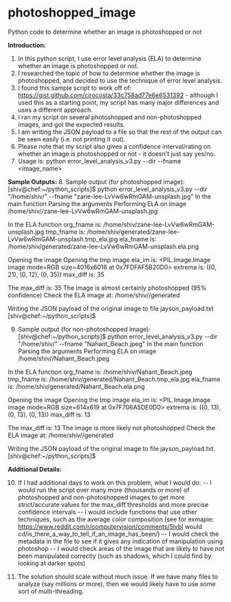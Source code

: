 # photoshopped_image
Python code to determine whether an image is photoshopped or not

**Introduction:**
1. In this python script, I use error level analysis (ELA) to determine whether an image is photoshopped or not. 
2. I researched the topic of how to determine whether the image is photoshopped, and decided to use the technique of error level analysis.
3. I found this sample script to work off of: https://gist.github.com/cirocosta/33c758ad77e6e6531392 - although I used this as a starting point, my script has many major differences and uses a different approach. 
4. I ran my script on several photoshopped and non-photoshopped images, and got the expected results.
5. I am writing the JSON payload to a file so that the rest of the output can be seen easily (i.e. not printing it out).
6. Please note that my script also gives a confidence interval/rating on whether an image is photoshopped or not - it doesn't just say yes/no.
7. Usage is: python error_level_analysis_v3.py --dir <directory that contains image> --fname <image_name>

**Sample Outputs:**
8. Sample output (for photoshopped image): 
[shiv@chef:~/python_scripts]$ python error_level_analysis_v3.py --dir "/home/shiv/" --fname "zane-lee-LvVw6wRmGAM-unsplash.jpg"
In the main function
Parsing the arguments
Performing ELA on image /home/shiv//zane-lee-LvVw6wRmGAM-unsplash.jpg

In the ELA function
org_fname is: /home/shiv/zane-lee-LvVw6wRmGAM-unsplash.jpg
tmp_fname is: /home/shiv/generated/zane-lee-LvVw6wRmGAM-unsplash.tmp_ela.jpg
ela_fname is: /home/shiv/generated/zane-lee-LvVw6wRmGAM-unsplash.ela.png

Opening the image
Opening the tmp image
ela_im is: <PIL.Image.Image image mode=RGB size=4016x6016 at 0x7FDFAF5B20D0>
extrema is: ((0, 21), (0, 12), (0, 35))
max_diff is: 35

The max_diff is: 35
The image is almost certainly photoshopped (95% confidence)
Check the ELA image at: /home/shiv//generated

Writing the JSON payload of the original image to file jayson_payload.txt
[shiv@chef:~/python_scripts]$


9. Sample output (for non-photoshopped image):
[shiv@chef:~/python_scripts]$ python error_level_analysis_v3.py --dir "/home/shiv/" --fname "Nahant_Beach.jpeg"
In the main function
Parsing the arguments
Performing ELA on image /home/shiv//Nahant_Beach.jpeg

In the ELA function
org_fname is: /home/shiv/Nahant_Beach.jpeg
tmp_fname is: /home/shiv/generated/Nahant_Beach.tmp_ela.jpg
ela_fname is: /home/shiv/generated/Nahant_Beach.ela.png

Opening the image
Opening the tmp image
ela_im is: <PIL.Image.Image image mode=RGB size=614x619 at 0x7F706A5DE0D0>
extrema is: ((0, 13), (0, 13), (0, 13))
max_diff is: 13

The max_diff is: 13
The image is more likely not photoshopped
Check the ELA image at: /home/shiv//generated

Writing the JSON payload of the original image to file jayson_payload.txt
[shiv@chef:~/python_scripts]$


**Additional Details:**

10. If I had additional days to work on this problem, what I would do: 
-- I would run the script over many more (thousands or more) of photoshopped and non-photoshopped images to get more strict/accurate values for the max_diff thresholds and more precise confidence intervals
-- I would include functions that use other techniques, such as the average color composition 
(see for exmaple: https://www.reddit.com/r/computervision/comments/5ivbI would cd/is_there_a_way_to_tell_if_an_image_has_been/)
-- I would check the metadata in the file to see if it gives any indication of manipulation using photoshop 
-- I would check areas of the image that are likely to have not been manipulated correctly (such as shadows, which I could find by looking at darker spots)

11. The solution should scale without much issue. 
If we have many files to analyze (say millions or more), then we would likely have to use some sort of multi-threading. 
